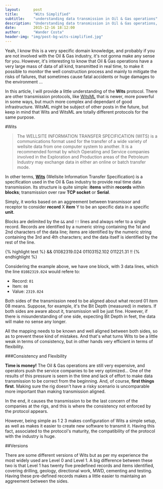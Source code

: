 ```yaml
---
layout:      post
title:       "Wits Simplified"
subtitle:    "understanding data transmission in Oil & Gas operations"
description: "Understanding data transmission in Oil & Gas operations, from a developer's perspective"
date:        2015-12-16 18:12:00
author:      "Wander Costa"
header-img: "img/post-bg-wits-simplified.jpg"
---
```


Yeah, I know this is a very specific domain knowledge, and probably if you are not involved with the Oil & Gas industry, it's not gonna make any sense for you. However, it's interesting to know that Oil & Gas operations have a very large mass of data of all kind, transmitted in real time, to make it possible to monitor the well construction process and mainly to mitigate the risks of failures, that sometimes cause fatal accidents or huge damages to the environment ...

In this article, I will provide a little understanding of the **Wits** protocol. There are other transmission protocols, like [WitsML][witsml] that is newer, more powerful in some ways, but much more complex and dependant of good infrastructure. WitsML might be subject of other posts in the future, but keep in mind that Wits and WitsML are totally different protocols for the same purpose.

#Wits

> The WELLSITE INFORMATION TRANSFER SPECIFICATION (WITS) is a communications format used for the transfer of a wide variety of wellsite data from one computer system to another. It is a recommended format by which Operating and Service companies involved in the Exploration and Production areas of the Petroleum Industry may exchange data in either an online or batch transfer mode.

In other terms, **[Wits][wits]** (Wellsite Information Transfer Specification) is a  specification used in the Oil & Gas industry to provide real time data transmission. Its structure is quite simple: **items** within **records** within **blocks**; transmission over raw **TCP socket** or **Serial**.

Simply, it works based on an aggreement between transmissor and receptor to consider **record** X **item** Y to be an specific data in a specific **unit**.

Blocks are delimited by the `&&` and `!!` lines and always refer to a single record. Records are identified by a numeric string containing the 1st and 2nd characters of the data line; items are identified by the numeric string containing the 3rd and 4th characters; and the data itself is identified by the rest of the line.

{% highlight text %}
&&
01082319.024
01103152.102
011221.31
!!
{% endhighlight %}

Considering the example above, we have one block, with 3 data lines, which the line `01082319.024` would refere to:

*   Record: `01`
*   Item: `08`
*   Value: `2319.024`

Both sides of the transmission need to be aligned about what record 01 item 08 means. Suppose, for example, it's the Bit Depth (measured) in meters. If both sides are aware about it, transmission will be just fine. However, if there is misunderstanding of one side, expecting Bit Depth in feet, the data will make no sense any longer.

All the mapping needs to be known and well aligned between both sides, so as to prevent these kind of mistakes. And that's what turns Wits to be a little weak in terms of consistency, but in other hands very efficient in terms of flexibility.

###Consistency and Flexibility

**Time is money!** The Oil & Gas operations are still very expensive, and operators push the service companies to be very optimized... One of the results of this pressure is seem in the time and lack of effort to make data transmission to be correct from the beginning. And, of course, **first things first**. Making sure the rig doesn't have a risky scenario is uncomparable more important than making transmission aligned.

In the end, it causes the transmission to be the last concern of the companies at the rigs, and this is where the consistency not enforced by the protocol appears.

However, being simple as 1 2 3 makes configuration of Wits a simple setup, as well as makes it easier to create new software to transmit it. Having this fact, associated to the protocol's maturity, the compatibility of the protocol with the industry is huge.

##Versions

There are some different versions of Wits but as per my experience the most widely used are Level 0 and Level 1. A big difference between these two is that Level 1 has twenty five predefined records and items identified, covering drilling, geology, directional work, MWD, cementing and testing. Having these pre-defined records makes a little easier to maintaing an aggreement between the sides.

[wits]:http://home.sprynet.com/~carob/ 
[witsml]:http://www.energistics.org/drilling-completions-interventions/witsml-standards/current-standards

